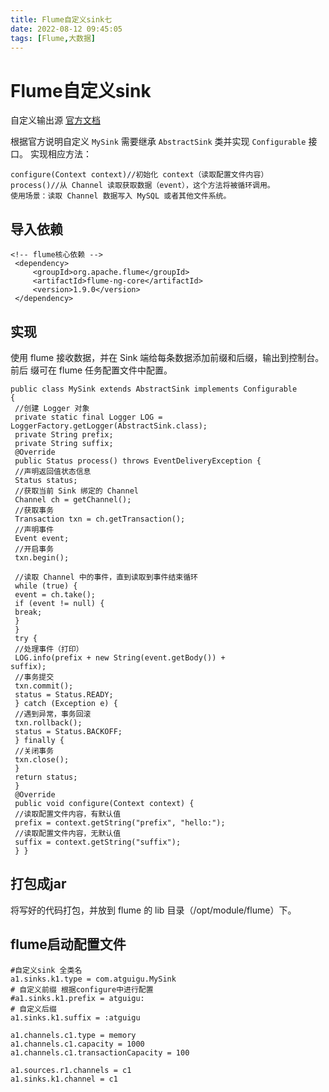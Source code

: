 ```yaml
---
title: Flume自定义sink七
date: 2022-08-12 09:45:05
tags: [Flume,大数据]
---
```

# Flume自定义sink

自定义输出源
[官方文档](https://flume.apache.org/FlumeDeveloperGuide.html#sink)

根据官方说明自定义
`MySink` 需要继承 `AbstractSink` 类并实现 `Configurable` 接口。
实现相应方法：
```
configure(Context context)//初始化 context（读取配置文件内容）
process()//从 Channel 读取获取数据（event），这个方法将被循环调用。
使用场景：读取 Channel 数据写入 MySQL 或者其他文件系统。
```
<!--more-->

## 导入依赖
```
<!-- flume核心依赖 -->
 <dependency>
     <groupId>org.apache.flume</groupId>
     <artifactId>flume-ng-core</artifactId>
     <version>1.9.0</version>
 </dependency>
```

## 实现
使用 flume 接收数据，并在 Sink 端给每条数据添加前缀和后缀，输出到控制台。前后
缀可在 flume 任务配置文件中配置。
```
public class MySink extends AbstractSink implements Configurable 
{
 //创建 Logger 对象
 private static final Logger LOG = 
LoggerFactory.getLogger(AbstractSink.class);
 private String prefix;
 private String suffix;
 @Override
 public Status process() throws EventDeliveryException {
 //声明返回值状态信息
 Status status;
 //获取当前 Sink 绑定的 Channel
 Channel ch = getChannel();
 //获取事务
 Transaction txn = ch.getTransaction();
 //声明事件
 Event event;
 //开启事务
 txn.begin();

 //读取 Channel 中的事件，直到读取到事件结束循环
 while (true) {
 event = ch.take();
 if (event != null) {
 break;
 }
 }
 try {
 //处理事件（打印）
 LOG.info(prefix + new String(event.getBody()) + 
suffix);
 //事务提交
 txn.commit();
 status = Status.READY;
 } catch (Exception e) {
 //遇到异常，事务回滚
 txn.rollback();
 status = Status.BACKOFF;
 } finally {
 //关闭事务
 txn.close();
 }
 return status;
 }
 @Override
 public void configure(Context context) {
 //读取配置文件内容，有默认值
 prefix = context.getString("prefix", "hello:");
 //读取配置文件内容，无默认值
 suffix = context.getString("suffix");
 } }
```


## 打包成jar
将写好的代码打包，并放到 flume 的 lib 目录（/opt/module/flume）下。

## flume启动配置文件
```
#自定义sink 全类名
a1.sinks.k1.type = com.atguigu.MySink
# 自定义前缀 根据configure中进行配置
#a1.sinks.k1.prefix = atguigu:
# 自定义后缀
a1.sinks.k1.suffix = :atguigu

a1.channels.c1.type = memory
a1.channels.c1.capacity = 1000
a1.channels.c1.transactionCapacity = 100

a1.sources.r1.channels = c1
a1.sinks.k1.channel = c1
```